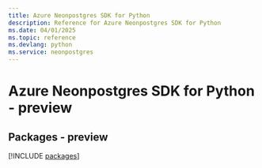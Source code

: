 ```yaml
---
title: Azure Neonpostgres SDK for Python
description: Reference for Azure Neonpostgres SDK for Python
ms.date: 04/01/2025
ms.topic: reference
ms.devlang: python
ms.service: neonpostgres
---
```

# Azure Neonpostgres SDK for Python - preview
## Packages - preview
[!INCLUDE [packages](neonpostgres-index.md)]